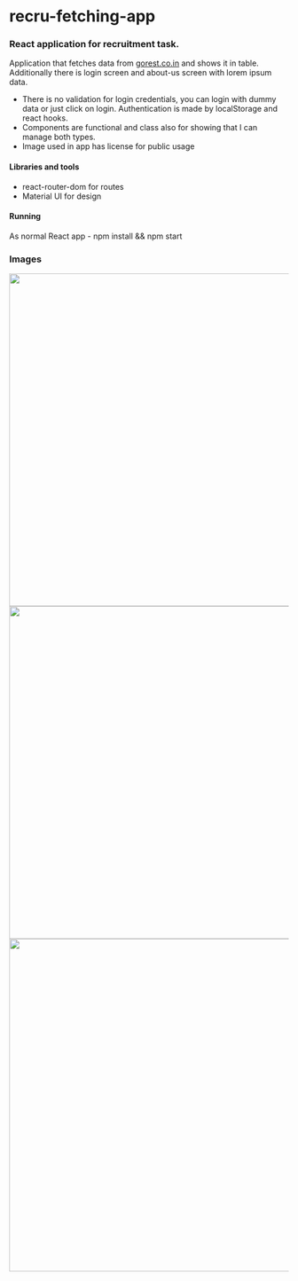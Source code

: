 # recru-fetching-app

### React application for recruitment task.  
Application that fetches data from [gorest.co.in](https://gorest.co.in/)  and shows it in table. Additionally there is login screen and about-us screen with lorem ipsum data.
- There is no validation for login credentials, you can login with dummy data or just click on login. Authentication is made by localStorage and react hooks.  
- Components are functional and class also for showing that I can manage both types. 
- Image used in app has license for public usage

#### Libraries and tools
- react-router-dom for routes
- Material UI for design

#### Running
As normal React app - npm install && npm start

### Images
<img src="https://i.imgur.com/KTZ993u.png" width="1000" height="600"/>

<img src="https://i.imgur.com/531SOTb.png" width="1000" height="600"/>

<img src="https://i.imgur.com/IO4U5DJ.png" width="1000" height="600"/>
